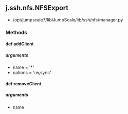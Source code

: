 ## j.ssh.nfs.NFSExport

- /opt/jumpscale7/lib/JumpScale/lib/ssh/nfs/manager.py

### Methods

#### def addClient 
##### arguments

- name = '*'
- options = 'rw,sync'
#### def removeClient 
##### arguments

- name
